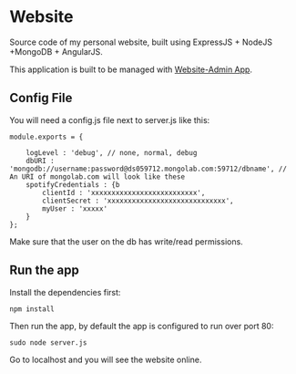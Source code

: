 # Website

Source code of my personal website, built using ExpressJS + NodeJS +MongoDB + AngularJS.

This application is built to be managed with [Website-Admin App](https://github.com/AugustoL/website-admin).

## Config File

You will need a config.js file next to server.js like this:
```
module.exports = {

    logLevel : 'debug', // none, normal, debug
    dbURI : 'mongodb://username:password@ds059712.mongolab.com:59712/dbname', // An URI of mongolab.com will look like these
    spotifyCredentials : {b
        clientId : 'xxxxxxxxxxxxxxxxxxxxxxxxxx',
        clientSecret : 'xxxxxxxxxxxxxxxxxxxxxxxxxxxxx',
        myUser : 'xxxxx'
    }
};

```
Make sure that the user on the db has write/read permissions.

## Run the app

Install the dependencies first:
```
npm install
```
Then run the app, by default the app is configured to run over port 80:
```
sudo node server.js
```
Go to localhost and you will see the website online.
